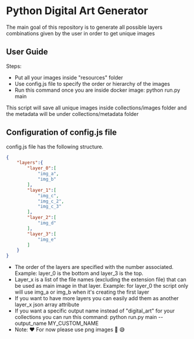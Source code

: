 # Python Digital Art Generator

The main goal of this repository is to generate all possible layers combinations 
given by the user in order to get unique images

## User Guide
Steps:
- Put all your images inside "resources" folder
- Use config.js file to specify the order or hierarchy of the images
- Run this command once you are inside docker image: python run.py main

This script will save all unique images inside collections/images folder and the metadata
will be under collections/metadata folder

## Configuration of config.js file

config.js file has the following structure. 
```JSON
{
    "layers":{
        "layer_0":[
            "img_a",
            "img_b"
        ],
        "layer_1":[
            "img_c",
            "img_c_2",
            "img_c_3"
        ],
        "layer_2":[
            "img_d"
        ],
        "layer_3":[
            "img_e"
        ]    
    }
}
```
- The order of the layers are specified with the number associated. Example: layer_0 is the bottom and layer_3 is the top.
- Layer_x is a list of the file names (excluding the extension file) that can be used as main image in that layer. Example: for layer_0 the script only will use img_a or img_b when it's creating the first layer
- If you want to have more layers you can easily add them as another layer_x json array attribute
- If you want a specific output name instead of "digital_art" for your collections you can run this command: python run.py main --output_name MY_CUSTOM_NAME
- Note: :hearts: For now please use png images :pray: :sweat_smile: